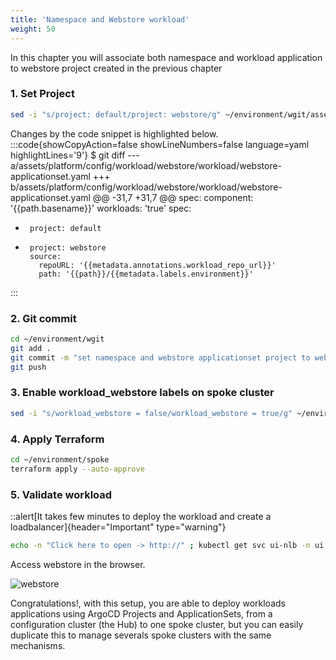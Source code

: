 ```yaml
---
title: 'Namespace and Webstore workload'
weight: 50
---
```


In this chapter you will associate both namespace and workload application to webstore project created in the previous chapter

### 1. Set Project

```bash
sed -i "s/project: default/project: webstore/g" ~/environment/wgit/assets/platform/config/workload/webstore/workload/webstore-applicationset.yaml 
```
Changes by the code snippet is highlighted below.
:::code{showCopyAction=false showLineNumbers=false language=yaml highlightLines='9'}
$ git diff
--- a/assets/platform/config/workload/webstore/workload/webstore-applicationset.yaml
+++ b/assets/platform/config/workload/webstore/workload/webstore-applicationset.yaml
@@ -31,7 +31,7 @@ spec:
         component: '{{path.basename}}'
         workloads: 'true'
     spec:
-      project: default
+      project: webstore
       source:
         repoURL: '{{metadata.annotations.workload_repo_url}}'
         path: '{{path}}/{{metadata.labels.environment}}'
:::

### 2. Git commit
```bash
cd ~/environment/wgit
git add . 
git commit -m "set namespace and webstore applicationset project to webstore"
git push
```


### 3. Enable workload_webstore labels on spoke cluster

```bash
sed -i "s/workload_webstore = false/workload_webstore = true/g" ~/environment/spoke/main.tf
```

### 4. Apply Terraform

```bash
cd ~/environment/spoke
terraform apply --auto-approve
```

### 5. Validate workload

::alert[It takes few minutes to deploy the workload and create a loadbalancer]{header="Important" type="warning"}

```bash
echo -n "Click here to open -> http://" ; kubectl get svc ui-nlb -n ui  --context spoke-staging --output jsonpath='{.status.loadBalancer.ingress[0].hostname}'; echo ""
```

Access  webstore in the browser.

![webstore](/static/images/webstore-ui.png)

Congratulations!, with this setup, you are able to deploy workloads applications using ArgoCD Projects and ApplicationSets, from a configuration cluster (the Hub) to one spoke cluster, but you can easily duplicate this to manage severals spoke clusters with the same mechanisms.